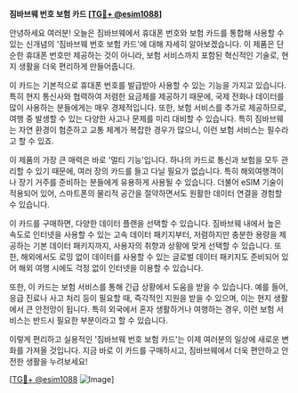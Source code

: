 **짐바브웨 번호 보험 카드 [[TG💪+ @esim1088](https://t.me/s/esim1088)]**

안녕하세요 여러분! 오늘은 짐바브웨에서 휴대폰 번호와 보험 카드를 통합해 사용할 수 있는 신개념의 '짐바브웨 번호 보험 카드'에 대해 자세히 알아보겠습니다. 이 제품은 단순한 휴대폰 번호만 제공하는 것이 아니라, 보험 서비스까지 포함된 혁신적인 기술로, 현지 생활을 더욱 편리하게 만들어줍니다.

이 카드는 기본적으로 휴대폰 번호를 발급받아 사용할 수 있는 기능을 가지고 있습니다. 특히 현지 통신사와 협력하여 저렴한 요금제를 제공하기 때문에, 국제 전화나 데이터를 많이 사용하는 분들에게는 매우 경제적입니다. 또한, 보험 서비스를 추가로 제공하므로, 여행 중 발생할 수 있는 다양한 사고나 문제를 미리 대비할 수 있습니다. 특히 짐바브웨는 자연 환경이 험준하고 교통 체계가 복잡한 경우가 많으니, 이런 보험 서비스는 필수라고 할 수 있죠.

이 제품의 가장 큰 매력은 바로 '멀티 기능'입니다. 하나의 카드로 통신과 보험을 모두 관리할 수 있기 때문에, 여러 장의 카드를 들고 다닐 필요가 없습니다. 특히 해외여행객이나 장기 거주를 준비하는 분들에게 유용하게 사용될 수 있습니다. 더불어 eSIM 기술이 적용되어 있어, 스마트폰의 물리적 공간을 절약하면서도 원활한 데이터 연결을 경험할 수 있습니다.

이 카드를 구매하면, 다양한 데이터 플랜을 선택할 수 있습니다. 짐바브웨 내에서 높은 속도로 인터넷을 사용할 수 있는 고속 데이터 패키지부터, 저렴하지만 충분한 용량을 제공하는 기본 데이터 패키지까지, 사용자의 취향과 상황에 맞게 선택할 수 있습니다. 또한, 해외에서도 로밍 없이 데이터를 사용할 수 있는 글로벌 데이터 패키지도 준비되어 있어 해외 여행 시에도 걱정 없이 인터넷을 이용할 수 있습니다.

또한, 이 카드는 보험 서비스를 통해 긴급 상황에서 도움을 받을 수 있습니다. 예를 들어, 응급 진료나 사고 처리 등이 필요할 때, 즉각적인 지원을 받을 수 있으며, 이는 현지 생활에서 큰 안전망이 됩니다. 특히 외국에서 혼자 생활하거나 여행하는 경우, 이런 보험 서비스는 반드시 필요한 부분이라고 할 수 있습니다.

이렇게 편리하고 실용적인 '짐바브웨 번호 보험 카드'는 이제 여러분의 일상에 새로운 변화를 가져올 것입니다. 지금 바로 이 카드를 구매하시고, 짐바브웨에서 더욱 편안하고 안전한 생활을 누려보세요! 

[[TG💪+ @esim1088](https://t.me/s/esim1088) ![Image](https://i.postimg.cc/Y0z9fWf4/image.png)]